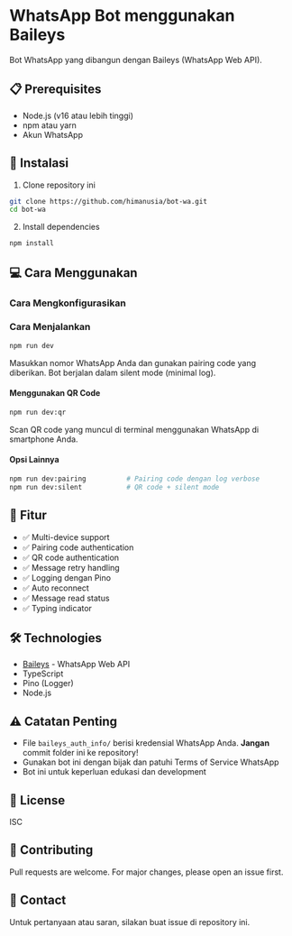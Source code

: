 # WhatsApp Bot menggunakan Baileys

Bot WhatsApp yang dibangun dengan Baileys (WhatsApp Web API).

## 📋 Prerequisites

- Node.js (v16 atau lebih tinggi)
- npm atau yarn
- Akun WhatsApp

## 🚀 Instalasi

1. Clone repository ini
```bash
git clone https://github.com/himanusia/bot-wa.git
cd bot-wa
```

2. Install dependencies
```bash
npm install
```

## 💻 Cara Menggunakan

### Cara Mengkonfigurasikan

### Cara Menjalankan
```bash
npm run dev
```
Masukkan nomor WhatsApp Anda dan gunakan pairing code yang diberikan. Bot berjalan dalam silent mode (minimal log).

#### Menggunakan QR Code
```bash
npm run dev:qr
```
Scan QR code yang muncul di terminal menggunakan WhatsApp di smartphone Anda.

#### Opsi Lainnya
```bash
npm run dev:pairing          # Pairing code dengan log verbose
npm run dev:silent           # QR code + silent mode
```

## 🔧 Fitur

- ✅ Multi-device support
- ✅ Pairing code authentication
- ✅ QR code authentication
- ✅ Message retry handling
- ✅ Logging dengan Pino
- ✅ Auto reconnect
- ✅ Message read status
- ✅ Typing indicator

## 🛠️ Technologies

- [Baileys](https://github.com/WhiskeySockets/Baileys) - WhatsApp Web API
- TypeScript
- Pino (Logger)
- Node.js

## ⚠️ Catatan Penting

- File `baileys_auth_info/` berisi kredensial WhatsApp Anda. **Jangan** commit folder ini ke repository!
- Gunakan bot ini dengan bijak dan patuhi Terms of Service WhatsApp
- Bot ini untuk keperluan edukasi dan development

## 📄 License

ISC

## 🤝 Contributing

Pull requests are welcome. For major changes, please open an issue first.

## 📧 Contact

Untuk pertanyaan atau saran, silakan buat issue di repository ini.
